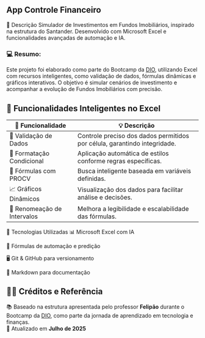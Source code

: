 ## App Controle Financeiro

📝 Descrição Simulador de Investimentos em Fundos Imobiliários, inspirado na estrutura do Santander. Desenvolvido com Microsoft Excel e funcionalidades avançadas de automação e IA.

### 💻 Resumo:
Este projeto foi elaborado como parte do Bootcamp da [DIO](https://www.dio.me/), utilizando Excel com recursos inteligentes, como validação de dados, fórmulas dinâmicas e gráficos interativos. O objetivo é simular cenários de investimento e acompanhar a evolução de Fundos Imobiliários com precisão.


## 🧠 Funcionalidades Inteligentes no Excel

| 🔧 Funcionalidade              | 💡 Descrição                                                                 |
|-------------------------------|------------------------------------------------------------------------------|
| 🧩 Validação de Dados         | Controle preciso dos dados permitidos por célula, garantindo integridade.  |
| 🎯 Formatação Condicional     | Aplicação automática de estilos conforme regras específicas.               |
| 🔄 Fórmulas com PROCV         | Busca inteligente baseada em variáveis definidas.                          |
| 📈 Gráficos Dinâmicos         | Visualização dos dados para facilitar análise e decisões.                  |
| 🔖 Renomeação de Intervalos   | Melhora a legibilidade e escalabilidade das fórmulas.                      |

🚀 Tecnologias Utilizadas
📊 Microsoft Excel com IA

🧮 Fórmulas de automação e predição

🖥️ Git & GitHub para versionamento

📘 Markdown para documentação

## 👩‍🏫 Créditos e Referência

📚 Baseado na estrutura apresentada pelo professor **Felipão** durante o Bootcamp da [DIO](https://www.dio.me), como parte da jornada de aprendizado em tecnologia e finanças.  
📅 Atualizado em **Julho de 2025**
